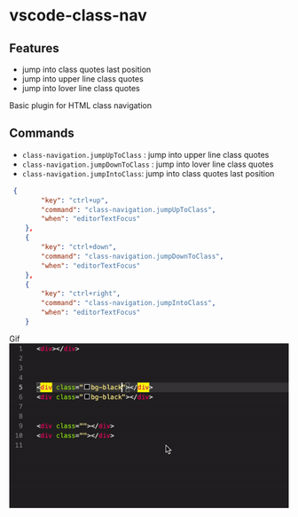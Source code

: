 # vscode-class-nav

## Features

* jump into class quotes last position
* jump into upper line class quotes
* jump into lover line class quotes


Basic plugin for HTML class navigation

## Commands

* `class-navigation.jumpUpToClass` : jump into upper line class quotes
* `class-navigation.jumpDownToClass` : jump into lover line class quotes
* `class-navigation.jumpIntoClass`:  jump into class quotes last position

```json
 {
        "key": "ctrl+up",
        "command": "class-navigation.jumpUpToClass",
        "when": "editorTextFocus"
    },
    {
        "key": "ctrl+down",
        "command": "class-navigation.jumpDownToClass",
        "when": "editorTextFocus"
    },
    {
        "key": "ctrl+right",
        "command": "class-navigation.jumpIntoClass",
        "when": "editorTextFocus"
    }
```

Gif
![alt text](https://github.com/vaclavbenes/vscode-class-nav/blob/master/img/class-nav.gif "Class Navigation")

